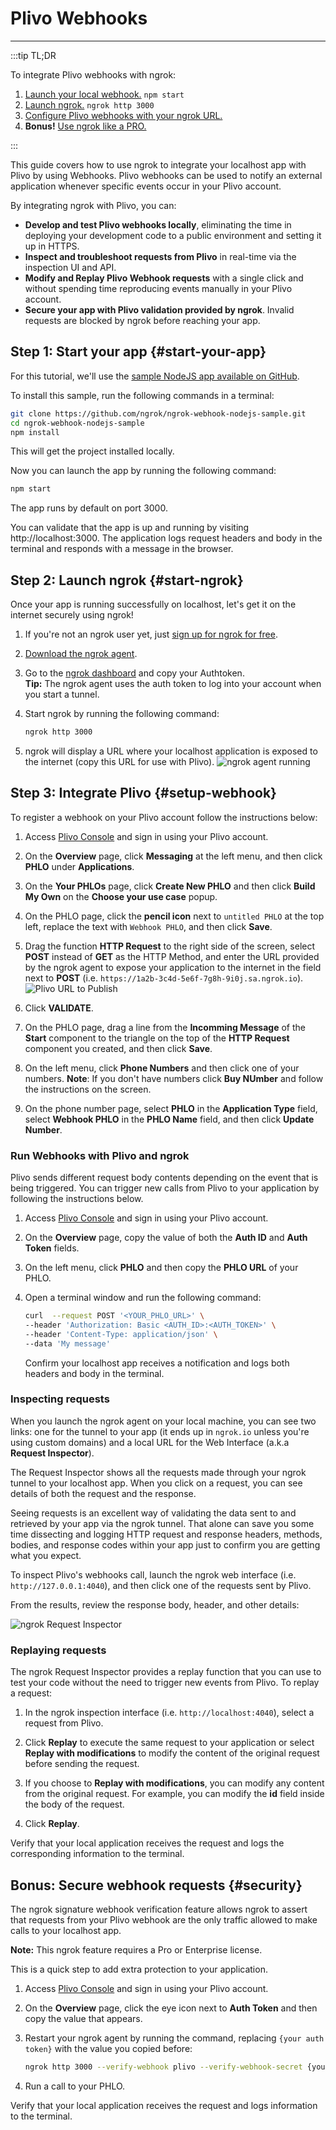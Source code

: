 # Plivo Webhooks
------------

:::tip TL;DR

To integrate Plivo webhooks with ngrok:
1. [Launch your local webhook.](#start-your-app) `npm start`
1. [Launch ngrok.](#start-ngrok) `ngrok http 3000`
1. [Configure Plivo webhooks with your ngrok URL.](#setup-webhook)
1. **Bonus!** [Use ngrok like a PRO.](#security)

:::


This guide covers how to use ngrok to integrate your localhost app with Plivo by using Webhooks.
Plivo webhooks can be used to notify an external application whenever specific events occur in your Plivo account. 

By integrating ngrok with Plivo, you can:

- **Develop and test Plivo webhooks locally**, eliminating the time in deploying your development code to a public environment and setting it up in HTTPS.
- **Inspect and troubleshoot requests from Plivo** in real-time via the inspection UI and API.
- **Modify and Replay Plivo Webhook requests** with a single click and without spending time reproducing events manually in your Plivo account.
- **Secure your app with Plivo validation provided by ngrok**. Invalid requests are blocked by ngrok before reaching your app.


## **Step 1**: Start your app {#start-your-app}

For this tutorial, we'll use the [sample NodeJS app available on GitHub](https://github.com/ngrok/ngrok-webhook-nodejs-sample). 

To install this sample, run the following commands in a terminal:

```bash
git clone https://github.com/ngrok/ngrok-webhook-nodejs-sample.git
cd ngrok-webhook-nodejs-sample
npm install
```

This will get the project installed locally.

Now you can launch the app by running the following command: 

```bash
npm start
```

The app runs by default on port 3000. 

You can validate that the app is up and running by visiting http://localhost:3000. The application logs request headers and body in the terminal and responds with a message in the browser.


## **Step 2**: Launch ngrok {#start-ngrok}

Once your app is running successfully on localhost, let's get it on the internet securely using ngrok! 

1. If you're not an ngrok user yet, just [sign up for ngrok for free](https://ngrok.com/signup).

1. [Download the ngrok agent](https://ngrok.com/download).

1. Go to the [ngrok dashboard](https://dashboard.ngrok.com) and copy your Authtoken. <br />
    **Tip:** The ngrok agent uses the auth token to log into your account when you start a tunnel.
    
1. Start ngrok by running the following command:
    ```bash
    ngrok http 3000
    ```

1. ngrok will display a URL where your localhost application is exposed to the internet (copy this URL for use with Plivo).
    ![ngrok agent running](/img/integrations/launch_ngrok_tunnel.png)


## **Step 3**: Integrate Plivo {#setup-webhook}

To register a webhook on your Plivo account follow the instructions below:

1. Access [Plivo Console](https://console.plivo.com/) and sign in using your Plivo account.

1. On the **Overview** page, click **Messaging** at the left menu, and then click **PHLO** under **Applications**.

1. On the **Your PHLOs** page, click **Create New PHLO** and then click **Build My Own** on the **Choose your use case** popup.

1. On the PHLO page, click the **pencil icon** next to `untitled PHLO` at the top left, replace the text with `Webhook PHLO`, and then click **Save**.

1. Drag the function **HTTP Request** to the right side of the screen, select **POST** instead of **GET** as the HTTP Method, and enter the URL provided by the ngrok agent to expose your application to the internet in the field next to **POST** (i.e. `https://1a2b-3c4d-5e6f-7g8h-9i0j.sa.ngrok.io`).
    ![Plivo URL to Publish](img/ngrok_url_configuration_plivo.png)

1. Click **VALIDATE**.

1. On the PHLO page, drag a line from the **Incomming Message** of the **Start** component to the triangle on the top of the **HTTP Request** component you created, and then click **Save**.

1. On the left menu, click **Phone Numbers** and then click one of your numbers.
    **Note**: If you don't have numbers click **Buy NUmber** and follow the instructions on the screen.

1. On the phone number page, select **PHLO** in the **Application Type** field, select **Webhook PHLO** in the **PHLO Name** field, and then click **Update Number**.


### Run Webhooks with Plivo and ngrok

Plivo sends different request body contents depending on the event that is being triggered.
You can trigger new calls from Plivo to your application by following the instructions below.

1. Access [Plivo Console](https://console.plivo.com/) and sign in using your Plivo account.

1. On the **Overview** page, copy the value of both the **Auth ID** and **Auth Token** fields.

1. On the left menu, click **PHLO** and then copy the **PHLO URL** of your PHLO.

1. Open a terminal window and run the following command:
    ```bash
    curl  --request POST '<YOUR_PHLO_URL>' \
    --header 'Authorization: Basic <AUTH_ID>:<AUTH_TOKEN>' \
    --header 'Content-Type: application/json' \
    --data 'My message'
    ```

    Confirm your localhost app receives a notification and logs both headers and body in the terminal.


### Inspecting requests

When you launch the ngrok agent on your local machine, you can see two links: one for the tunnel to your app (it ends up in `ngrok.io` unless you're using custom domains) and a local URL for the Web Interface (a.k.a **Request Inspector**).

The Request Inspector shows all the requests made through your ngrok tunnel to your localhost app. When you click on a request, you can see details of both the request and the response.

Seeing requests is an excellent way of validating the data sent to and retrieved by your app via the ngrok tunnel. That alone can save you some time dissecting and logging HTTP request and response headers, methods, bodies, and response codes within your app just to confirm you are getting what you expect.

To inspect Plivo's webhooks call, launch the ngrok web interface (i.e. `http://127.0.0.1:4040`), and then click one of the requests sent by Plivo.

From the results, review the response body, header, and other details:

![ngrok Request Inspector](img/ngrok_introspection_plivo_webhooks.png)


### Replaying requests

The ngrok Request Inspector provides a replay function that you can use to test your code without the need to trigger new events from Plivo. To replay a request:

1. In the ngrok inspection interface (i.e. `http://localhost:4040`), select a request from Plivo.

1. Click **Replay** to execute the same request to your application or select **Replay with modifications** to modify the content of the original request before sending the request.

1. If you choose to **Replay with modifications**, you can modify any content from the original request. For example, you can modify the **id** field inside the body of the request.

1. Click **Replay**.

Verify that your local application receives the request and logs the corresponding information to the terminal.


## **Bonus**: Secure webhook requests {#security}

The ngrok signature webhook verification feature allows ngrok to assert that requests from your Plivo webhook are the only traffic allowed to make calls to your localhost app.

**Note:** This ngrok feature requires a Pro or Enterprise license.

This is a quick step to add extra protection to your application.

1. Access [Plivo Console](https://console.plivo.com/) and sign in using your Plivo account.

1. On the **Overview** page, click the eye icon next to **Auth Token** and then copy the value that appears.

1. Restart your ngrok agent by running the command, replacing `{your auth token}` with the value you copied before:
    ```bash
    ngrok http 3000 --verify-webhook plivo --verify-webhook-secret {your auth token}
    ```

1. Run a call to your PHLO.

Verify that your local application receives the request and logs information to the terminal.
